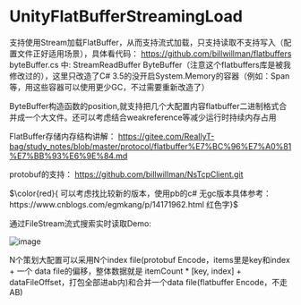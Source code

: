 # UnityFlatBufferStreamingLoad

支持使用Stream加载FlatBuffer，从而支持流式加载，只支持读取不支持写入（配置文件正好适用场景），具体看代码：
https://github.com/billwillman/flatbuffers
byteBuffer.cs 中: StreamReadBuffer ByteBuffer（注意这个flatbuffers库是被我修改过的），这里只改造了C# 3.5的没开启System.Memory的容器（例如：Span<T>等，用这些容器可以使用更少GC，不过需要重新改造了）

ByteBuffer构造函数的position,就支持把几个大配置内容flatbuffer二进制格式合并成一个大文件。还可以考虑结合weakreference等减少运行时持续内存占用

FlatBuffer存储内存结构讲解：
https://gitee.com/ReallyT-bag/study_notes/blob/master/protocol/flatbuffer%E7%BC%96%E7%A0%81%E7%BB%93%E6%9E%84.md

protobuf的支持：
https://github.com/billwillman/NsTcpClient.git

$\color{red}{
可以考虑找比较新的版本，使用pb的c# 无gc版本具体参考：
https://www.cnblogs.com/egmkang/p/14171962.html
红色字}$

通过FileStream流式搜索实时读取Demo:

![image](https://user-images.githubusercontent.com/3533457/236686954-b7e7f8e2-970b-4b61-ab55-9d4ed9e93dd8.png)

N个策划大配置可以采用N个index file(protobuf Encode，items里是key和index + 一个 data file的偏移，整体数据就是 itemCount * [key, index] + dataFileOffset，打包全部进ab内)和合并一个data file(flatbuffer Encode，不走AB)

